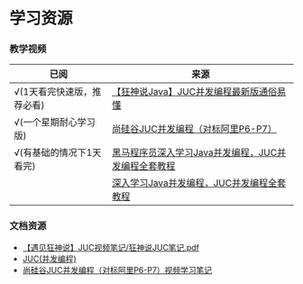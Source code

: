 # 学习资源

### 教学视频

| 已阅              | 来源                                                                           |
|-----------------|------------------------------------------------------------------------------|
| √(1天看完快速版，推荐必看) | [【狂神说Java】JUC并发编程最新版通俗易懂](https://www.bilibili.com/video/BV1B7411L7tE)       |
| √(一个星期耐心学习版)    | [尚硅谷JUC并发编程（对标阿里P6-P7）](https://www.bilibili.com/video/BV1ar4y1x727)         |
| √(有基础的情况下1天看完)  | [黑马程序员深入学习Java并发编程，JUC并发编程全套教程](https://www.bilibili.com/video/BV16J411h7Rd) |
|                 | [深入学习Java并发编程，JUC并发编程全套教程](https://www.bilibili.com/video/BV1ha4y1N74m)      |

### 文档资源

- [【遇见狂神说】JUC视频笔记/狂神说JUC笔记.pdf](https://gitee.com/kuangstudy/kuang_livenote/raw/master/%E3%80%90%E9%81%87%E8%A7%81%E7%8B%82%E7%A5%9E%E8%AF%B4%E3%80%91JUC%E8%A7%86%E9%A2%91%E7%AC%94%E8%AE%B0/%E7%8B%82%E7%A5%9E%E8%AF%B4JUC%E7%AC%94%E8%AE%B0.pdf)
- [JUC(并发编程)](https://blog.csdn.net/abc98526/article/details/123938633)
- [尚硅谷JUC并发编程（对标阿里P6-P7）视频学习笔记](https://tangzhi.blog.csdn.net/article/details/109210095)


